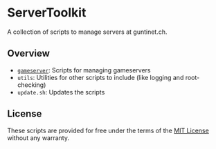 # ServerToolkit
A collection of scripts to manage servers at guntinet.ch.

## Overview
- [`gameserver`](./gameserver/README.md): Scripts for managing gameservers
- `utils`: Utilities for other scripts to include (like logging and root-checking)
- `update.sh`: Updates the scripts

## License
These scripts are provided for free under the terms of the [MIT License](./LICENSE) without any warranty.
